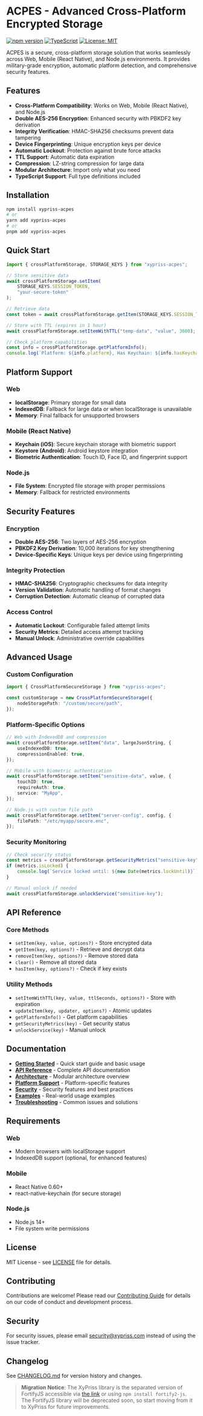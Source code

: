 # ACPES - Advanced Cross-Platform Encrypted Storage

[![npm version](https://badge.fury.io/js/xypriss-acpes.svg)](https://badge.fury.io/js/xypriss-acpes)
[![TypeScript](https://img.shields.io/badge/TypeScript-007ACC?style=flat&logo=typescript&logoColor=white)](https://www.typescriptlang.org/)
[![License: MIT](https://img.shields.io/badge/License-MIT-yellow.svg)](https://opensource.org/licenses/MIT)

ACPES is a secure, cross-platform storage solution that works seamlessly across Web, Mobile (React Native), and Node.js environments. It provides military-grade encryption, automatic platform detection, and comprehensive security features.

## Features

-   **Cross-Platform Compatibility**: Works on Web, Mobile (React Native), and Node.js
-   **Double AES-256 Encryption**: Enhanced security with PBKDF2 key derivation
-   **Integrity Verification**: HMAC-SHA256 checksums prevent data tampering
-   **Device Fingerprinting**: Unique encryption keys per device
-   **Automatic Lockout**: Protection against brute force attacks
-   **TTL Support**: Automatic data expiration
-   **Compression**: LZ-string compression for large data
-   **Modular Architecture**: Import only what you need
-   **TypeScript Support**: Full type definitions included

## Installation

```bash
npm install xypriss-acpes
# or
yarn add xypriss-acpes
# or
pnpm add xypriss-acpes
```

## Quick Start

```typescript
import { crossPlatformStorage, STORAGE_KEYS } from "xypriss-acpes";

// Store sensitive data
await crossPlatformStorage.setItem(
    STORAGE_KEYS.SESSION_TOKEN,
    "your-secure-token"
);

// Retrieve data
const token = await crossPlatformStorage.getItem(STORAGE_KEYS.SESSION_TOKEN);

// Store with TTL (expires in 1 hour)
await crossPlatformStorage.setItemWithTTL("temp-data", "value", 3600);

// Check platform capabilities
const info = crossPlatformStorage.getPlatformInfo();
console.log(`Platform: ${info.platform}, Has Keychain: ${info.hasKeychain}`);
```

## Platform Support

### Web

-   **localStorage**: Primary storage for small data
-   **IndexedDB**: Fallback for large data or when localStorage is unavailable
-   **Memory**: Final fallback for unsupported browsers

### Mobile (React Native)

-   **Keychain (iOS)**: Secure keychain storage with biometric support
-   **Keystore (Android)**: Android keystore integration
-   **Biometric Authentication**: Touch ID, Face ID, and fingerprint support

### Node.js

-   **File System**: Encrypted file storage with proper permissions
-   **Memory**: Fallback for restricted environments

## Security Features

### Encryption

-   **Double AES-256**: Two layers of AES-256 encryption
-   **PBKDF2 Key Derivation**: 10,000 iterations for key strengthening
-   **Device-Specific Keys**: Unique keys per device using fingerprinting

### Integrity Protection

-   **HMAC-SHA256**: Cryptographic checksums for data integrity
-   **Version Validation**: Automatic handling of format changes
-   **Corruption Detection**: Automatic cleanup of corrupted data

### Access Control

-   **Automatic Lockout**: Configurable failed attempt limits
-   **Security Metrics**: Detailed access attempt tracking
-   **Manual Unlock**: Administrative override capabilities

## Advanced Usage

### Custom Configuration

```typescript
import { CrossPlatformSecureStorage } from "xypriss-acpes";

const customStorage = new CrossPlatformSecureStorage({
    nodeStoragePath: "/custom/secure/path",
});
```

### Platform-Specific Options

```typescript
// Web with IndexedDB and compression
await crossPlatformStorage.setItem("data", largeJsonString, {
    useIndexedDB: true,
    compressionEnabled: true,
});

// Mobile with biometric authentication
await crossPlatformStorage.setItem("sensitive-data", value, {
    touchID: true,
    requireAuth: true,
    service: "MyApp",
});

// Node.js with custom file path
await crossPlatformStorage.setItem("server-config", config, {
    filePath: "/etc/myapp/secure.enc",
});
```

### Security Monitoring

```typescript
// Check security status
const metrics = crossPlatformStorage.getSecurityMetrics("sensitive-key");
if (metrics.isLocked) {
    console.log(`Service locked until: ${new Date(metrics.lockUntil)}`);
}

// Manual unlock if needed
await crossPlatformStorage.unlockService("sensitive-key");
```

## API Reference

### Core Methods

-   `setItem(key, value, options?)` - Store encrypted data
-   `getItem(key, options?)` - Retrieve and decrypt data
-   `removeItem(key, options?)` - Remove stored data
-   `clear()` - Remove all stored data
-   `hasItem(key, options?)` - Check if key exists

### Utility Methods

-   `setItemWithTTL(key, value, ttlSeconds, options?)` - Store with expiration
-   `updateItem(key, updater, options?)` - Atomic updates
-   `getPlatformInfo()` - Get platform capabilities
-   `getSecurityMetrics(key)` - Get security status
-   `unlockService(key)` - Manual unlock

## Documentation

-   **[Getting Started](./docs/getting-started.md)** - Quick start guide and basic usage
-   **[API Reference](./docs/api-reference.md)** - Complete API documentation
-   **[Architecture](./docs/architecture.md)** - Modular architecture overview
-   **[Platform Support](./docs/platform-support.md)** - Platform-specific features
-   **[Security](./docs/security.md)** - Security features and best practices
-   **[Examples](./docs/examples.md)** - Real-world usage examples
-   **[Troubleshooting](./docs/troubleshooting.md)** - Common issues and solutions

## Requirements

### Web

-   Modern browsers with localStorage support
-   IndexedDB support (optional, for enhanced features)

### Mobile

-   React Native 0.60+
-   react-native-keychain (for secure storage)

### Node.js

-   Node.js 14+
-   File system write permissions

## License

MIT License - see [LICENSE](./LICENSE) file for details.

## Contributing

Contributions are welcome! Please read our [Contributing Guide](./CONTRIBUTING.md) for details on our code of conduct and development process.

## Security

For security issues, please email security@xypriss.com instead of using the issue tracker.

## Changelog

See [CHANGELOG.md](./CHANGELOG.md) for version history and changes.

> **Migration Notice**: The XyPriss library is the separated version of FortifyJS accessible via [the link](https://github.com/nehonix/FortifyJS) or using `npm install fortify2-js`. The FortifyJS library will be deprecated soon, so start moving from it to XyPriss for future improvements.

